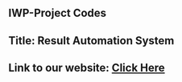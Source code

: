 ## IWP-Project Codes

## Title:  Result Automation System

## Link to our website: <a href="https://ankush0939.github.io/iwp-project/">Click Here</a>
